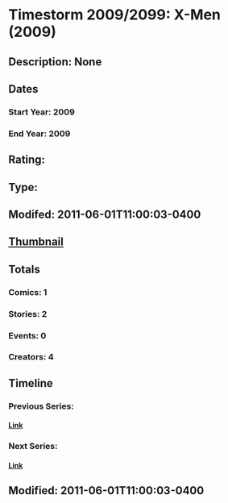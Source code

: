 # Timestorm 2009/2099: X-Men (2009)
## Description: None
## Dates
### Start Year: 2009
### End Year: 2009
## Rating: 
## Type: 
## Modifed: 2011-06-01T11:00:03-0400
## [Thumbnail](http://i.annihil.us/u/prod/marvel/i/mg/8/b0/4bb4ec714340c.jpg)
## Totals
### Comics: 1
### Stories: 2
### Events: 0
### Creators: 4
## Timeline
### Previous Series: 
#### [Link]()
### Next Series: 
#### [Link]()
## Modified: 2011-06-01T11:00:03-0400